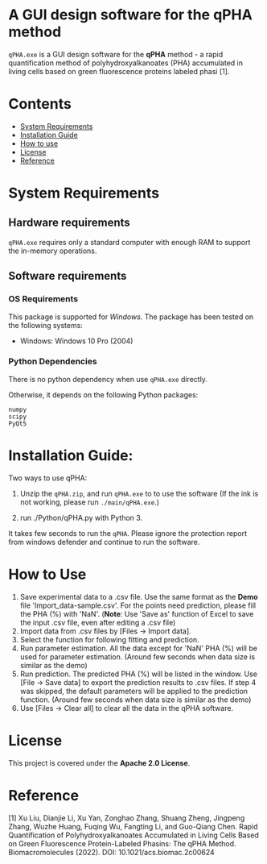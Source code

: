 # A GUI design software for the __qPHA__ method

`qPHA.exe` is a GUI design software for the **qPHA** method - a rapid quantification method of polyhydroxyalkanoates (PHA) accumulated in living cells based on green fluorescence proteins labeled phasi [1].

# Contents

- [System Requirements](#system-requirements)
- [Installation Guide](#installation-guide)
- [How to use](#How-to-Use)
- [License](#license)
- [Reference](#Reference)

# System Requirements
## Hardware requirements
`qPHA.exe` requires only a standard computer with enough RAM to support the in-memory operations.

## Software requirements
### OS Requirements
This package is supported for *Windows*. The package has been tested on the following systems:
+ Windows: Windows 10 Pro (2004)

### Python Dependencies
There is no python dependency when use `qPHA.exe` directly.

Otherwise, it depends on the following Python packages:
```
numpy
scipy
PyQt5
```

# Installation Guide:
Two ways to use qPHA:
1. Unzip the `qPHA.zip`, and run `qPHA.exe` to to use the software (If the ink is not working, please run `./main/qPHA.exe`.)

2. run ./Python/qPHA.py with Python 3.

It takes few seconds to run the `qPHA`. Please ignore the protection report from windows defender and continue to run the software.

# How to Use
1. Save experimental data to a .csv file. Use the same format as the **Demo** file 'Import_data-sample.csv'. For the points need prediction, please fill the PHA (%) with 'NaN'. (**Note**: Use 'Save as' function of Excel to save the input .csv file, even after editing a .csv file)
2. Import data from .csv files by [Files -> Import data].
3. Select the function for following fitting and prediction.
4. Run parameter estimation. All the data except for 'NaN' PHA (%) will be used for parameter estimation. (Around few seconds when data size is similar as the demo)
5. Run prediction. The predicted PHA (%) will be listed in the window. Use [File -> Save data] to export the prediction results to .csv files. If step 4 was skipped, the default parameters will be applied to the prediction function. (Around few seconds when data size is similar as the demo)
6. Use [Files -> Clear all] to clear all the data in the qPHA software.

# License

This project is covered under the **Apache 2.0 License**.

# Reference
[1] Xu Liu, Dianjie Li, Xu Yan, Zonghao Zhang, Shuang Zheng, Jingpeng Zhang, Wuzhe Huang, Fuqing Wu, Fangting Li, and Guo-Qiang Chen. Rapid Quantification of Polyhydroxyalkanoates Accumulated in Living Cells Based on Green Fluorescence Protein-Labeled Phasins: The qPHA Method. Biomacromolecules (2022).
DOI: 10.1021/acs.biomac.2c00624
